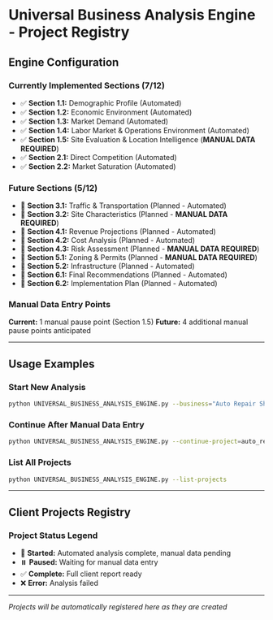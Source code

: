 # Universal Business Analysis Engine - Project Registry

## Engine Configuration

### **Currently Implemented Sections (7/12)**
- ✅ **Section 1.1:** Demographic Profile (Automated)
- ✅ **Section 1.2:** Economic Environment (Automated)  
- ✅ **Section 1.3:** Market Demand (Automated)
- ✅ **Section 1.4:** Labor Market & Operations Environment (Automated)
- ✅ **Section 1.5:** Site Evaluation & Location Intelligence (**MANUAL DATA REQUIRED**)
- ✅ **Section 2.1:** Direct Competition (Automated)
- ✅ **Section 2.2:** Market Saturation (Automated)

### **Future Sections (5/12)**
- 🔄 **Section 3.1:** Traffic & Transportation (Planned - Automated)
- 🔄 **Section 3.2:** Site Characteristics (Planned - **MANUAL DATA REQUIRED**)
- 🔄 **Section 4.1:** Revenue Projections (Planned - Automated)
- 🔄 **Section 4.2:** Cost Analysis (Planned - Automated)
- 🔄 **Section 4.3:** Risk Assessment (Planned - **MANUAL DATA REQUIRED**)
- 🔄 **Section 5.1:** Zoning & Permits (Planned - **MANUAL DATA REQUIRED**)
- 🔄 **Section 5.2:** Infrastructure (Planned - Automated)
- 🔄 **Section 6.1:** Final Recommendations (Planned - Automated)
- 🔄 **Section 6.2:** Implementation Plan (Planned - Automated)

### **Manual Data Entry Points**
**Current:** 1 manual pause point (Section 1.5)
**Future:** 4 additional manual pause points anticipated

---

## Usage Examples

### **Start New Analysis**
```bash
python UNIVERSAL_BUSINESS_ANALYSIS_ENGINE.py --business="Auto Repair Shop" --address="123 Main St, Milwaukee, WI"
```

### **Continue After Manual Data Entry**
```bash
python UNIVERSAL_BUSINESS_ANALYSIS_ENGINE.py --continue-project=auto_repair_shop_milwaukee
```

### **List All Projects**
```bash
python UNIVERSAL_BUSINESS_ANALYSIS_ENGINE.py --list-projects
```

---

## Client Projects Registry

### **Project Status Legend**
- 🚀 **Started:** Automated analysis complete, manual data pending
- ⏸️ **Paused:** Waiting for manual data entry
- ✅ **Complete:** Full client report ready
- ❌ **Error:** Analysis failed

---

*Projects will be automatically registered here as they are created*